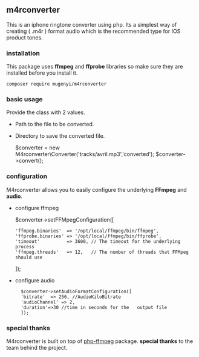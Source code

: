 ## m4rconverter

This is an iphone ringtone converter using php. Its a simplest way of creating ( .m4r ) format audio which is the recommended type for IOS product tones.

### installation
This package uses  __ffmpeg__ and __ffprobe__ libraries so make sure they are installed before you install it.

    composer require mugenyi/m4rconverter

### basic usage
Provide the class with 2 values.
* Path to the file to be converted.
* Directory to save the converted file.



    $converter = new M4rconverter\Converter('tracks/avril.mp3','converted');
    $converter->convert();


### configuration
M4rconverter allows you to easily configure the underlying __FFmpeg__  and  __audio__.
* configure ffmpeg




    $converter->setFFMpegConfiguration([

      'ffmpeg.binaries'  => '/opt/local/ffmpeg/bin/ffmpeg',
      'ffprobe.binaries' => '/opt/local/ffmpeg/bin/ffprobe',
      'timeout'          => 3600, // The timeout for the underlying process
      'ffmpeg.threads'   => 12,   // The number of threads that FFMpeg should use
     ]);

* configure audio

        $converter->setAudioFormatConfiguration([
        'bitrate'  => 256, //AudioKiloBitrate
        'audioChannel' => 2,
        'duration'=>30 //time in seconds for the   output file
        ]);

### special thanks
M4rconverter is built on top of [php-ffmpeg](https://github.com/PHP-FFMpeg/PHP-FFMpeg) package. __special thanks__ to the team behind the project.
